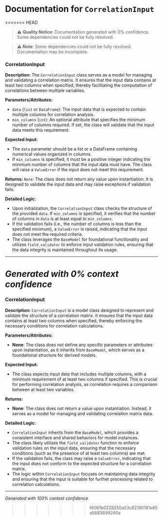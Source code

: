 # Documentation for `CorrelationInput`

<<<<<<< HEAD
> ⚠️ **Quality Notice**: Documentation generated with 0% confidence. Some dependencies could not be fully resolved.


> ⚠️ **Note**: Some dependencies could not be fully resolved. Documentation may be incomplete.
### CorrelationInput

**Description:**
The `CorrelationInput` class serves as a model for managing and validating a correlation matrix. It ensures that the input data contains at least two columns when specified, thereby facilitating the computation of correlations between multiple variables.

**Parameters/Attributes:**
- `data` (`list` or `DataFrame`): The input data that is expected to contain multiple columns for correlation analysis.
- `min_columns` (`int`): An optional attribute that specifies the minimum number of columns required. If set, the class will validate that the input data meets this requirement.

**Expected Input:**
- The `data` parameter should be a list or a DataFrame containing numerical values organized in columns. 
- If `min_columns` is specified, it must be a positive integer indicating the minimum number of columns that the input data must have. The class will raise a `ValueError` if the input does not meet this requirement.

**Returns:**
`None`: The class does not return any value upon instantiation. It is designed to validate the input data and may raise exceptions if validation fails.

**Detailed Logic:**
- Upon initialization, the `CorrelationInput` class checks the structure of the provided `data`. If `min_columns` is specified, it verifies that the number of columns in `data` is at least equal to `min_columns`.
- If the validation fails (i.e., the number of columns is less than the specified minimum), a `ValueError` is raised, indicating that the input does not meet the required criteria.
- The class leverages the `BaseModel` for foundational functionality and utilizes `field_validator` to enforce input validation rules, ensuring that the data integrity is maintained throughout its usage.

---
*Generated with 0% context confidence*
=======
### CorrelationInput

**Description:**
`CorrelationInput` is a model class designed to represent and validate the structure of a correlation matrix. It ensures that the input data contains at least two columns when specified, thereby enforcing the necessary conditions for correlation calculations.

**Parameters/Attributes:**
- **None**: The class does not define any specific parameters or attributes upon instantiation, as it inherits from `BaseModel`, which serves as a foundational structure for derived models.

**Expected Input:**
- The class expects input data that includes multiple columns, with a minimum requirement of at least two columns if specified. This is crucial for performing correlation analysis, as correlation requires a comparison between at least two variables.

**Returns:**
- **None**: The class does not return a value upon instantiation. Instead, it serves as a model for managing and validating correlation matrix data.

**Detailed Logic:**
- `CorrelationInput` inherits from the `BaseModel`, which provides a consistent interface and shared behaviors for model instances.
- The class likely utilizes the `field_validator` function to enforce validation rules on the input data, ensuring that the necessary conditions (such as the presence of at least two columns) are met.
- If the validation fails, the class may raise a `ValueError`, indicating that the input does not conform to the expected structure for a correlation matrix.
- The logic within `CorrelationInput` focuses on maintaining data integrity and ensuring that the input is suitable for further processing related to correlation calculations.

---
*Generated with 100% context confidence*
>>>>>>> f6061b0228250a53c82190181e85a5683699240a
